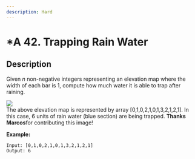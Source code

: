 ```yaml
---
description: Hard
---
```


# \*A 42. Trapping Rain Water

## Description

Given _n_ non-negative integers representing an elevation map where the width of each bar is 1, compute how much water it is able to trap after raining.

![](https://assets.leetcode.com/uploads/2018/10/22/rainwatertrap.png)  
The above elevation map is represented by array \[0,1,0,2,1,0,1,3,2,1,2,1\]. In this case, 6 units of rain water \(blue section\) are being trapped. **Thanks Marcos**for contributing this image!

**Example:**

```text
Input: [0,1,0,2,1,0,1,3,2,1,2,1]
Output: 6
```

